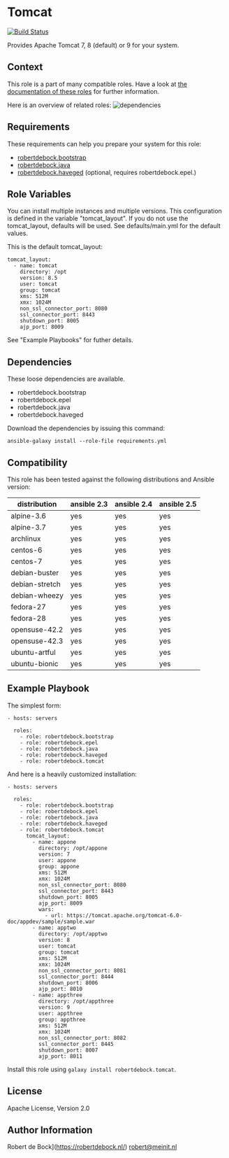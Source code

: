 Tomcat
=========

[![Build Status](https://travis-ci.org/robertdebock/ansible-role-tomcat.svg?branch=master)](https://travis-ci.org/robertdebock/ansible-role-tomcat)

Provides Apache Tomcat 7, 8 (default) or 9 for your system.

Context
-------
This role is a part of many compatible roles. Have a look at [the documentation of these roles](https://robertdebock.nl/) for further information.

Here is an overview of related roles:
![dependencies](https://raw.githubusercontent.com/robertdebock/robertdebock.github.io/artifacts/tomcat.png "Dependency")

Requirements
------------

These requirements can help you prepare your system for this role:
- [robertdebock.bootstrap](https://travis-ci.org/robertdebock/ansible-role-bootstrap)
- [robertdebock.java](https://travis-ci.org/robertdebock/ansible-role-java)
- [robertdebock.haveged](https://travis-ci.org/robertdebock/ansible-role-haveged) (optional, requires robertdebock.epel.)

Role Variables
--------------

You can install multiple instances and multiple versions. This configuration is defined in the variable "tomcat_layout". If you do not use the tomcat_layout, defaults will be used. See defaults/main.yml for the default values.

This is the default tomcat_layout:

```
tomcat_layout:
  - name: tomcat
    directory: /opt
    version: 8.5
    user: tomcat
    group: tomcat
    xms: 512M
    xmx: 1024M
    non_ssl_connector_port: 8080
    ssl_connector_port: 8443
    shutdown_port: 8005
    ajp_port: 8009
```

See "Example Playbooks" for futher details.

Dependencies
------------

These loose dependencies are available.

- robertdebock.bootstrap
- robertdebock.epel
- robertdebock.java
- robertdebock.haveged

Download the dependencies by issuing this command:
```
ansible-galaxy install --role-file requirements.yml
```

Compatibility
-------------

This role has been tested against the following distributions and Ansible version:

|distribution|ansible 2.3|ansible 2.4|ansible 2.5|
|------------|-----------|-----------|-----------|
|alpine-3.6|yes|yes|yes|
|alpine-3.7|yes|yes|yes|
|archlinux|yes|yes|yes|
|centos-6|yes|yes|yes|
|centos-7|yes|yes|yes|
|debian-buster|yes|yes|yes|
|debian-stretch|yes|yes|yes|
|debian-wheezy|yes|yes|yes|
|fedora-27|yes|yes|yes|
|fedora-28|yes|yes|yes|
|opensuse-42.2|yes|yes|yes|
|opensuse-42.3|yes|yes|yes|
|ubuntu-artful|yes|yes|yes|
|ubuntu-bionic|yes|yes|yes|

Example Playbook
----------------

The simplest form:
```
- hosts: servers

  roles:
    - role: robertdebock.bootstrap
    - role: robertdebock.epel
    - role: robertdebock.java
    - role: robertdebock.haveged
    - role: robertdebock.tomcat
```

And here is a heavily customized installation:
```
- hosts: servers

  roles:
    - role: robertdebock.bootstrap
    - role: robertdebock.epel
    - role: robertdebock.java
    - role: robertdebock.haveged
    - role: robertdebock.tomcat
      tomcat_layout:
        - name: appone
          directory: /opt/appone
          version: 7
          user: appone
          group: appone
          xms: 512M
          xmx: 1024M
          non_ssl_connector_port: 8080
          ssl_connector_port: 8443
          shutdown_port: 8005
          ajp_port: 8009
          wars:
            - url: https://tomcat.apache.org/tomcat-6.0-doc/appdev/sample/sample.war
        - name: apptwo
          directory: /opt/apptwo
          version: 8
          user: tomcat
          group: tomcat
          xms: 512M
          xmx: 1024M
          non_ssl_connector_port: 8081
          ssl_connector_port: 8444
          shutdown_port: 8006
          ajp_port: 8010
        - name: appthree
          directory: /opt/appthree
          version: 9
          user: appthree
          group: appthree
          xms: 512M
          xmx: 1024M
          non_ssl_connector_port: 8082
          ssl_connector_port: 8445
          shutdown_port: 8007
          ajp_port: 8011
```

Install this role using `galaxy install robertdebock.tomcat`.

License
-------

Apache License, Version 2.0

Author Information
------------------

Robert de Bock](https://robertdebock.nl/) <robert@meinit.nl>
